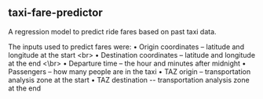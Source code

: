 ## taxi-fare-predictor

A regression model to predict ride fares based on past taxi data.

The inputs used to predict fares were:
•	Origin coordinates – latitude and longitude at the start <br\>
•	Destination coordinates – latitude and longitude at the end <\br>
•	Departure time – the hour and minutes after midnight
•	Passengers – how many people are in the taxi
•	TAZ origin – transportation analysis zone at the start
•	TAZ destination -- transportation analysis zone at the end
